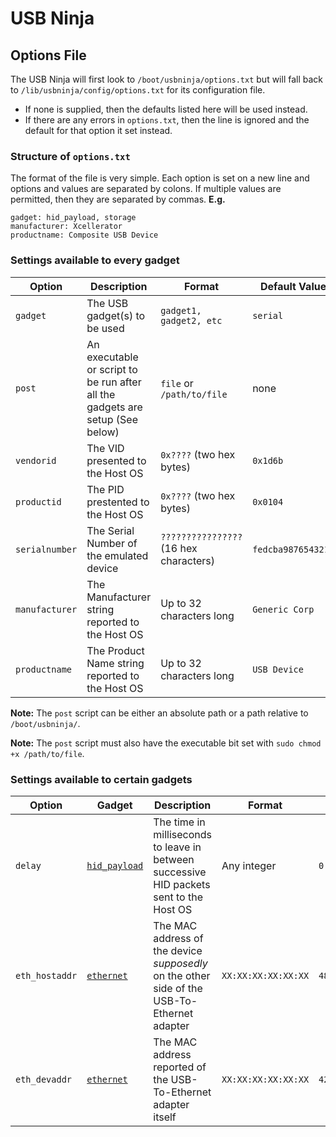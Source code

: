 # USB Ninja
## Options File

The USB Ninja will first look to `/boot/usbninja/options.txt` but will fall back to `/lib/usbninja/config/options.txt` for its configuration file.
* If none is supplied, then the defaults listed here will be used instead.
* If there are any errors in `options.txt`, then the line is ignored and the default for that option it set instead.

### Structure of `options.txt`
The format of the file is very simple. Each option is set on a new line and options and values are separated by colons. If multiple values are permitted, then they are separated by commas.
**E.g.**
```
gadget: hid_payload, storage
manufacturer: Xcellerator
productname: Composite USB Device
```

### Settings available to every gadget
|Option|Description|Format|Default Value|
|-|-|-|-|
|`gadget`|The USB gadget(s) to be used|`gadget1, gadget2, etc`|`serial`|
|`post`|An executable or script to be run after all the gadgets are setup (See below)|`file` or `/path/to/file`|none|
|`vendorid`|The VID presented to the Host OS|`0x????` (two hex bytes)|`0x1d6b`|
|`productid`|The PID prestented to the Host OS|`0x????` (two hex bytes)|`0x0104`|
|`serialnumber`|The Serial Number of the emulated device|`????????????????` (16 hex characters)|`fedcba9876543210`|
|`manufacturer`|The Manufacturer string reported to the Host OS|Up to 32 characters long|`Generic Corp`|
|`productname`|The Product Name string reported to the Host OS|Up to 32 characters long|`USB Device`|

**Note:** The `post` script can be either an absolute path or a path relative to `/boot/usbninja/`.

**Note:** The `post` script must also have the executable bit set with `sudo chmod +x /path/to/file`.

### Settings available to certain gadgets
|Option|Gadget|Description|Format|Default Value|
|-|-|-|-|-|
|`delay`|[`hid_payload`](HID.md)|The time in milliseconds to leave in between successive HID packets sent to the Host OS|Any integer|`0`|
|`eth_hostaddr`|[`ethernet`](ETHERNET.md)|The MAC address of the device _supposedly_ on the other side of the USB-To-Ethernet adapter|`XX:XX:XX:XX:XX:XX`|`48:6f:73:74:50:43`|
|`eth_devaddr`|[`ethernet`](ETHERNET.md)|The MAC address reported of the USB-To-Ethernet adapter itself|`XX:XX:XX:XX:XX:XX`|`42:61:64:55:53:42`|

